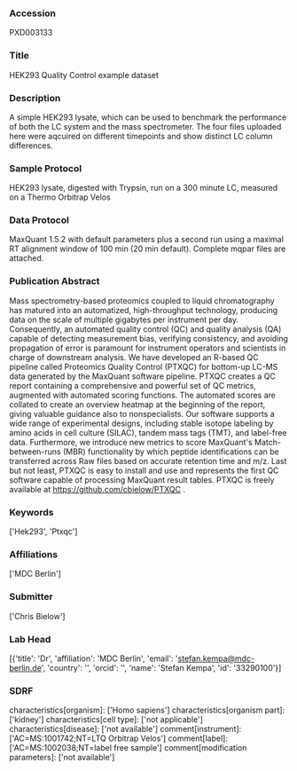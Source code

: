 ### Accession
PXD003133

### Title
HEK293 Quality Control example dataset

### Description
A simple HEK293 lysate, which can be used to benchmark the performance of both the LC system and the mass spectrometer. The four files uploaded here were aqcuired on different timepoints and show distinct LC column differences.

### Sample Protocol
HEK293 lysate, digested with Trypsin, run on a 300 minute LC, measured on a Thermo Orbitrap Velos

### Data Protocol
MaxQuant 1.5.2 with default parameters plus a second run using a maximal RT alignment window of 100 min (20 min default). Complete mqpar files are attached.

### Publication Abstract
Mass spectrometry-based proteomics coupled to liquid chromatography has matured into an automatized, high-throughput technology, producing data on the scale of multiple gigabytes per instrument per day. Consequently, an automated quality control (QC) and quality analysis (QA) capable of detecting measurement bias, verifying consistency, and avoiding propagation of error is paramount for instrument operators and scientists in charge of downstream analysis. We have developed an R-based QC pipeline called Proteomics Quality Control (PTXQC) for bottom-up LC-MS data generated by the MaxQuant software pipeline. PTXQC creates a QC report containing a comprehensive and powerful set of QC metrics, augmented with automated scoring functions. The automated scores are collated to create an overview heatmap at the beginning of the report, giving valuable guidance also to nonspecialists. Our software supports a wide range of experimental designs, including stable isotope labeling by amino acids in cell culture (SILAC), tandem mass tags (TMT), and label-free data. Furthermore, we introduce new metrics to score MaxQuant's Match-between-runs (MBR) functionality by which peptide identifications can be transferred across Raw files based on accurate retention time and m/z. Last but not least, PTXQC is easy to install and use and represents the first QC software capable of processing MaxQuant result tables. PTXQC is freely available at https://github.com/cbielow/PTXQC .

### Keywords
['Hek293', 'Ptxqc']

### Affiliations
['MDC Berlin']

### Submitter
['Chris Bielow']

### Lab Head
[{'title': 'Dr', 'affiliation': 'MDC Berlin', 'email': 'stefan.kempa@mdc-berlin.de', 'country': '', 'orcid': '', 'name': 'Stefan Kempa', 'id': '33290100'}]

### SDRF
characteristics[organism]: ['Homo sapiens']
characteristics[organism part]: ['kidney']
characteristics[cell type]: ['not applicable']
characteristics[disease]: ['not available']
comment[instrument]: ['AC=MS:1001742;NT=LTQ Orbitrap Velos']
comment[label]: ['AC=MS:1002038;NT=label free sample']
comment[modification parameters]: ['not available']

